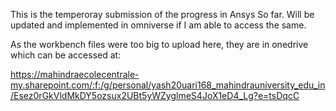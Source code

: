 This is the temperoray submission of the progress in Ansys So far. Will be updated and implemented in omniverse if I am able to access the same.

As the workbench files were too big to upload here, they are in onedrive which can be accessed at:

https://mahindraecolecentrale-my.sharepoint.com/:f:/g/personal/yash20uari168_mahindrauniversity_edu_in/Esez0rGkVldMkDY5ozsux2UBt5yWZyglmeS4JoX1eD4_Lg?e=tsDqcC

